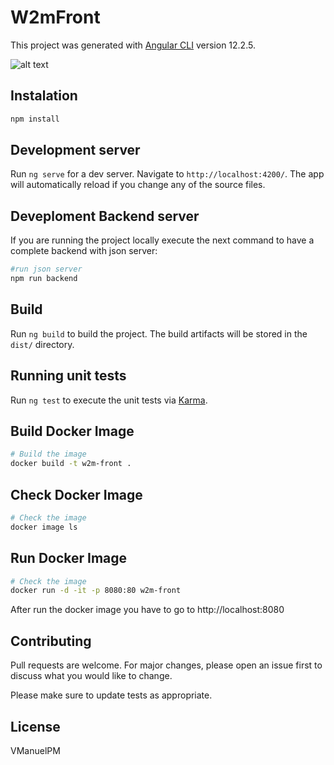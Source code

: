 # W2mFront

This project was generated with [Angular CLI](https://github.com/angular/angular-cli) version 12.2.5.

![alt text](https://github.com/VManuelPM/Herow2mFront/tree/main/src/assets/captura.png)

## Instalation

```bash
npm install
```

## Development server

Run `ng serve` for a dev server. Navigate to `http://localhost:4200/`. The app will automatically reload if you change any of the source files.

## Deveploment Backend server

If you are running the project locally execute the next command to have a complete backend with json server: 

```bash
#run json server
npm run backend
```

## Build

Run `ng build` to build the project. The build artifacts will be stored in the `dist/` directory.

## Running unit tests

Run `ng test` to execute the unit tests via [Karma](https://karma-runner.github.io).

## Build Docker Image
```bash
# Build the image
docker build -t w2m-front .
```

## Check Docker Image
```bash
# Check the image
docker image ls
```

## Run Docker Image
```bash
# Check the image
docker run -d -it -p 8080:80 w2m-front
```
After run the docker image you have to go to http://localhost:8080

## Contributing
Pull requests are welcome. For major changes, please open an issue first to discuss what you would like to change.

Please make sure to update tests as appropriate.

## License
VManuelPM


